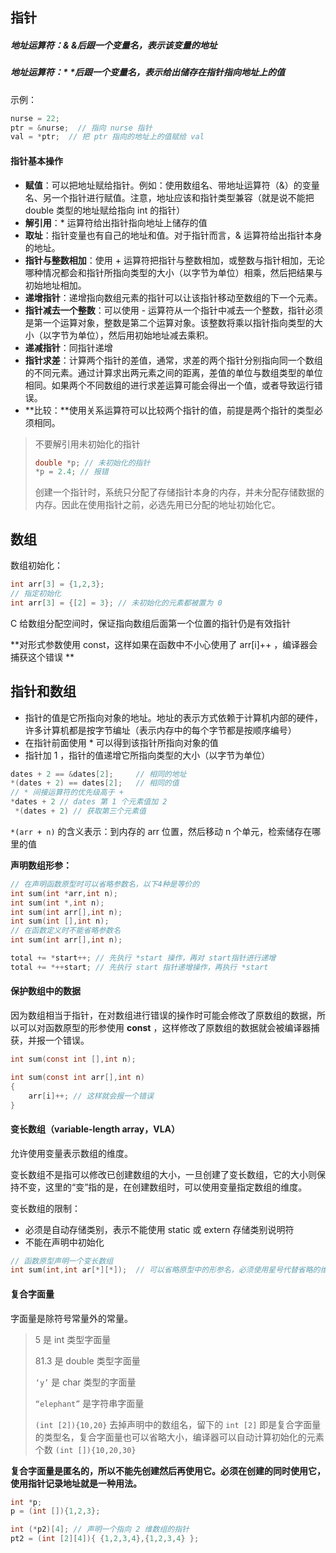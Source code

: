 ## 指针

##### 地址运算符：&  &后跟一个变量名，表示该变量的地址

##### 地址运算符：*   *后跟一个变量名，表示给出储存在指针指向地址上的值

示例：

```c
nurse = 22;
ptr = &nurse;  // 指向 nurse 指针
val = *ptr;  // 把 ptr 指向的地址上的值赋给 val
```

#### 指针基本操作

- **赋值**：可以把地址赋给指针。例如：使用数组名、带地址运算符（&）的变量名、另一个指针进行赋值。注意，地址应该和指针类型兼容（就是说不能把 double 类型的地址赋给指向 int 的指针）
- **解引用**：* 运算符给出指针指向地址上储存的值
- **取址**：指针变量也有自己的地址和值。对于指针而言，& 运算符给出指针本身的地址。
- **指针与整数相加**：使用 + 运算符把指针与整数相加，或整数与指针相加，无论哪种情况都会和指针所指向类型的大小（以字节为单位）相乘，然后把结果与初始地址相加。
- **递增指针**：递增指向数组元素的指针可以让该指针移动至数组的下一个元素。
- **指针减去一个整数**：可以使用 - 运算符从一个指针中减去一个整数，指针必须是第一个运算对象，整数是第二个运算对象。该整数将乘以指针指向类型的大小（以字节为单位），然后用初始地址减去乘积。
- **递减指针**：同指针递增
- **指针求差**：计算两个指针的差值，通常，求差的两个指针分别指向同一个数组的不同元素。通过计算求出两元素之间的距离，差值的单位与数组类型的单位相同。如果两个不同数组的进行求差运算可能会得出一个值，或者导致运行错误。
- **比较：**使用关系运算符可以比较两个指针的值，前提是两个指针的类型必须相同。

> 不要解引用未初始化的指针
>
> ```c
> double *p; // 未初始化的指针
> *p = 2.4; // 报错
> ```
>
> 创建一个指针时，系统只分配了存储指针本身的内存，并未分配存储数据的内存。因此在使用指针之前，必选先用已分配的地址初始化它。

## 数组

数组初始化：

```c
int arr[3] = {1,2,3};
// 指定初始化
int arr[3] = {[2] = 3}; // 未初始化的元素都被置为 0
```

C 给数组分配空间时，保证指向数组后面第一个位置的指针仍是有效指针

**对形式参数使用 const，这样如果在函数中不小心使用了 arr[i]++ ，编译器会捕获这个错误 **

## 指针和数组

- 指针的值是它所指向对象的地址。地址的表示方式依赖于计算机内部的硬件，许多计算机都是按字节编址（表示内存中的每个字节都是按顺序编号）
- 在指针前面使用 * 可以得到该指针所指向对象的值
- 指针加 1 ，指针的值递增它所指向类型的大小（以字节为单位）

```c
dates + 2 == &dates[2]; 	// 相同的地址
*(dates + 2) == dates[2];	// 相同的值    
// * 间接运算符的优先级高于 +
*dates + 2 // dates 第 1 个元素值加 2
 *(dates + 2) // 获取第三个元素值
```

`*(arr + n)` 的含义表示：到内存的 arr 位置，然后移动 n 个单元，检索储存在哪里的值

**声明数组形参：**

```c
// 在声明函数原型时可以省略参数名，以下4种是等价的
int sum(int *arr,int n);
int sum(int *,int n);
int sum(int arr[],int n);
int sum(int [],int n);
// 在函数定义时不能省略参数名
int sum(int arr[],int n);
```

```c
total += *start++; // 先执行 *start 操作，再对 start指针进行递增 
total += *++start; // 先执行 start 指针递增操作，再执行 *start
```

#### 保护数组中的数据

因为数组相当于指针，在对数组进行错误的操作时可能会修改了原数组的数据，所以可以对函数原型的形参使用 **const** ，这样修改了原数组的数据就会被编译器捕获，并报一个错误。

```c
int sum(const int [],int n);

int sum(const int arr[],int n) 
{
	arr[i]++; // 这样就会报一个错误
}
```

 

#### 变长数组（variable-length array，VLA）

允许使用变量表示数组的维度。

变长数组不是指可以修改已创建数组的大小，一旦创建了变长数组，它的大小则保持不变，这里的“变”指的是，在创建数组时，可以使用变量指定数组的维度。

变长数组的限制：

- 必须是自动存储类别，表示不能使用 static 或 extern 存储类别说明符
- 不能在声明中初始化

```c
// 函数原型声明一个变长数组
int sum(int,int ar[*][*]);	// 可以省略原型中的形参名，必须使用星号代替省略的维度
```



#### 复合字面量

字面量是除符号常量外的常量。

> 5 是 int 类型字面量
>
> 81.3 是 double 类型字面量
>
> `‘y’` 是 char 类型的字面量
>
> `“elephant”` 是字符串字面量
>
> `(int [2]){10,20}`  去掉声明中的数组名，留下的 `int [2]` 即是复合字面量的类型名，复合字面量也可以省略大小，编译器可以自动计算初始化的元素个数 `(int []){10,20,30}`

**复合字面量是匿名的，所以不能先创建然后再使用它。必须在创建的同时使用它，使用指针记录地址就是一种用法。**

```c
int *p;
p = (int []){1,2,3};

int (*p2)[4]; // 声明一个指向 2 维数组的指针
pt2 = (int [2][4]){ {1,2,3,4},{1,2,3,4} };
```


